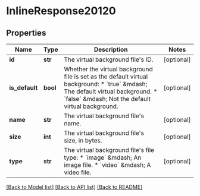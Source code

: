 # InlineResponse20120

## Properties
Name | Type | Description | Notes
------------ | ------------- | ------------- | -------------
**id** | **str** | The virtual background file&#x27;s ID. | [optional] 
**is_default** | **bool** | Whether the virtual background file is set as the default virtual background:  * &#x60;true&#x60; &amp;mdash; The default virtual background.  * &#x60;false&#x60; &amp;mdash; Not the default virtual background. | [optional] 
**name** | **str** | The virtual background file&#x27;s name. | [optional] 
**size** | **int** | The virtual background file&#x27;s size, in bytes. | [optional] 
**type** | **str** | The virtual background file&#x27;s file type:  * &#x60;image&#x60; &amp;mdash; An image file.  * &#x60;video&#x60; &amp;mdash; A video file. | [optional] 

[[Back to Model list]](../README.md#documentation-for-models) [[Back to API list]](../README.md#documentation-for-api-endpoints) [[Back to README]](../README.md)

